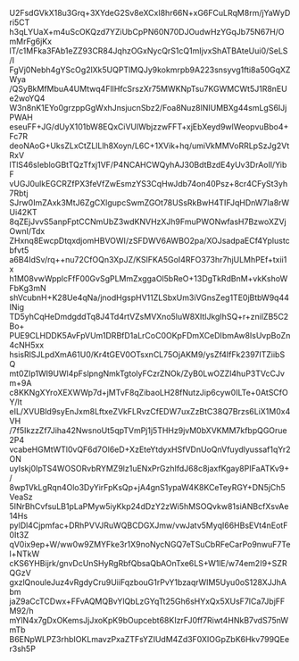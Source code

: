 U2FsdGVkX18u3Grq+3XYdeG2Sv8eXCxI8hr66N+xG6FCuLRqM8rm/jYaWyDri5CT
h3qLYUaX+m4uScOKQzd7YZiUbCpPN60N70DJOudwHzYGqJb75N67H/OmMrFg6jKx
lT/c1MFka3FAb1eZZ93CR84JqhzOGxNycQrS1cQ1mIjvxShATBAteUui0/SeLS/I
FgVj0Nebh4gYScOg2lXk5UQPTlMQJy9kokmrpb9A223snsyvg1fti8a50GqXZWya
/QSyBkMfMbuA4UMtwq4FlIHfcSrszXr75MWKNpTsu7KGWMCWt5J1R8nEUe2woYQ4
W3n8nK1EYo0grzppGgWxhJnsjucnSbz2/Foa8Nuz8lNIUMBXg44smLgS6IJjPWAH
eseuFF+JG/dUyX101bW8EQxCiVUlWbjzzwFFT+xjEbXeyd9wlWeopvuBbo4+Fc7R
deoNAoG+UksZLxCtZLlLlh8Xoyn/L6C+1XVik+hq/umiVkMMVoRRLpSzJg2VtRxV
lTlS46sIebloGBtTQzTfxj1VF/P4NCAHCWQyhAJ30BdtBzdE4yUv3DrAoIl/YibF
vUGJ0ulkEGCRZfPX3feVfZwEsmzYS3CqHwJdb74on40Psz+8cr4CFySt3yh7Rbtj
SJrw0ImZAxk3MtJ6ZgCXlgupcSwmZGOt78USsRkBwH4TIFJqHDnW7Ia8rWUi42KT
8qZEjJvvS5anpFptCCNmUbZ3wdKNVHzXJh9FmuPWONwfasH7BzwoXZVjOwnI/Tdx
ZHxnq8EwcpDtqxdjomHBVOWI/zSFDWV6AWBO2pa/XOJsadpaECf4Yplustcbfvt5
a6B4IdSv/rq++nu72CfOQn3XpJZ/KSlFKA5GoI4RFO373hr7hjULMhPEf+txii1x
h1M08vwWpplcFfF00GvSgPLMmZxggaOl5bReO+13DgTkRdBnM+vkKshoWFbKg3mN
shVcubnH+K28Ue4qNa/jnodHgspHV11ZLSbxUm3iVGnsZeg1TE0jBtbW9q44INig
TD5yhCqHeDmdgddTq8J4Td4rtVZsMVXno5luW8XItlJkgIhSQ+r+znilZB5C2Bo+
PUE9CLHDDK5AvFpVUm1DRBfD1aLrCoC0OKpFDmXCeDIbmAw8IsUvpBoZn4cNH5xx
hsisRlSJLpdXmA61U0/Kr4tGEV0OTsxnCL75OjAKM9/ysZf4IfFk2397ITZiibSQ
mt0ZIp1WI9UWl4pFslpngNmkTgtolyFCzrZNOk/ZyB0LwOZZl4huP3TVcCJvm+9A
c8KKNgXYroXEXWWp7d+jMTvF8qZibaoLH28fNutzJip6cyw0ILTe+0AtSCfOY/lt
eIL/XVUBld9syEnJxm8LftxeZVkFLRvzCfEDW7uxZzBtC38Q7Brzs6LiX1M0x4VH
/7f5IkzzZf7Jiha42NwsnoUt5qpTVmPj1j5THHz9jvM0bXVKMM7kfbpQGOrue2P4
vcabeHGMtWTl0vQF6d7Ol6eD+XzEteYtdyxHSfVDnUoQnVfuydlyussaf1qYr2ON
uyIskj0IpTS4WOSORvbRYMZ9lz1uENxPrGzhIfdJ68c8jaxfKgay8PIFaATKv9+/
8wp1VkLgRqn4Olo3DyYirFpKsQp+jA4gnS1ypaW4K8KCeTeyRGY+DN5jCh5VeaSz
5INrBhCvfsuLB1pLaPMyw5iyKkp24dDzY2zWi5hMSOQvkw81siANBcfXsvAe14Hs
pylDl4Cjpmfac+DRhPVVJRuWQBCDGXJmw/vwJatv5MyqI66HBsEVt4nEotF0It3Z
qV0ix9ep+W/ww0w9ZMYFke3r1X9noNycNGQ7eTSuCbRFeCarPo9nwuF7Tel+NTkW
cKS6YHBijrk/gnvDcUnSHyRgRbfQbsaQbAOnTxe6LS+W1lE/w74em2I9+SZRQGzV
gxzlQnouleJuz4vRgdyCru9UiiFqzbouG1rPvY1bzaqrWIM5Uyu0oS128XJJhAbm
jaZ9aCcTCDwx+FFvAQMQBvYlQbLzGYqTt25Gh6sHYxQx5XUsF7lCa7JbjFFM92/h
mYlN4x7gDxOKemsJjJxoKpK9bOupcebt68KIzrFJ0ff7Riwt4HNkB7vdS75nWmTb
B6ENpWLPZ3rhbIOKLmavzPxaZTFsYZIUdM4Zd3F0XIOGpZbK6Hkv799QEer3sh5P
